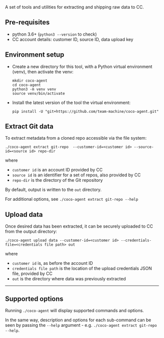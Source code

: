 A set of tools and utilities for extracting and shipping raw data to CC.

## Pre-requisites

- python 3.6+ (`python3 --version` to check)
- CC account details: customer ID, source ID, data upload key

## Environment setup

- Create a new directory for this tool, with a Python virtual environment (venv), then activate the venv:

  ```
  mkdir coco-agent
  cd coco-agent
  python3 -m venv venv
  source venv/bin/activate
  ```

- Install the latest version of the tool the virtual environment:

  ```
  pip install -U "git+https://github.com/team-machine/coco-agent.git"
  ```

## Extract Git data

To extract metadata from a cloned repo accessible via the file system:

```
./coco-agent extract git-repo  --customer-id=<customer id> --source-id=<source id> repo-dir
```

where

- `customer id` is an account ID provided by CC
- `source id` is an identifier for a set of repos, also provided by CC
- `repo-dir` is the directory of the Git repository

By default, output is written to the `out` directory.

For additional options, see `./coco-agent extract git-repo --help`

## Upload data

Once desired data has been extracted, it can be securely uploaded to CC from the output directory:

```
./coco-agent upload data --customer-id=<customer id> --credentials-file=<credentials file path> out
```

where

- `customer id` is, as before the account ID
- `credentials file path` is the location of the upload credentials JSON file, provided by CC
- `out` is the directory where data was previously extracted

---

## Supported options

Running `./coco-agent` will display supported commands and options.

In the same way, description and options for each sub-command can be seen by passing the `--help` argument - e.g. `./coco-agent extract git-repo --help`.
